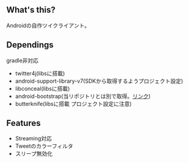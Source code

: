 ## <a name="1"> What's this?
  
Androidの自作ツイクライアント。

## <a name="2"> Dependings

gradle非対応

* twitter4j(libsに搭載)
* android-support-library-v7(SDKから取得するようプロジェクト設定)
* libconceal(libsに搭載)
* android-bootstrap(当リポジトリとは別で取得。[リンク](https://github.com/Bearded-Hen/Android-Bootstrap))
* butterknife(libsに搭載 プロジェクト設定に注意)

## <a name="3"> Features

* Streaming対応
* Tweetのカラーフィルタ
* スリープ無効化
